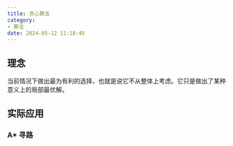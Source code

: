 ```yaml
---
title: 贪心算法
category:
- 算法
date: 2024-05-12 11:18:45
---
```


## 理念
当前情况下做出最为有利的选择，也就是说它不从整体上考虑。它只是做出了某种意义上的局部最优解。

## 实际应用
### A* 寻路